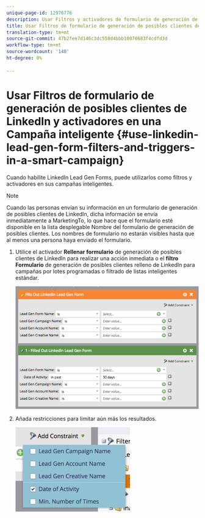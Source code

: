 ```yaml
---
unique-page-id: 12976776
description: Usar Filtros y activadores de formulario de generación de posibles clientes de LinkedIn en una Campaña inteligente - Documentos de marketing - Documentación del producto
title: Usar Filtros de formulario de generación de posibles clientes de LinkedIn y activadores en una Campaña inteligente
translation-type: tm+mt
source-git-commit: 47b2fee7d146c3dc558d4bbb10070683f4cdfd3d
workflow-type: tm+mt
source-wordcount: '140'
ht-degree: 0%

---
```



# Usar Filtros de formulario de generación de posibles clientes de LinkedIn y activadores en una Campaña inteligente {#use-linkedin-lead-gen-form-filters-and-triggers-in-a-smart-campaign}

Cuando habilite LinkedIn Lead Gen Forms, puede utilizarlos como filtros y activadores en sus campañas inteligentes.

>[!NOTE]
>
>Cuando las personas envían su información en un formulario de generación de posibles clientes de LinkedIn, dicha información se envía inmediatamente a MarketingTo, lo que hace que el formulario esté disponible en la lista desplegable Nombre del formulario de generación de posibles clientes. Los nombres de formulario no estarán visibles hasta que al menos una persona haya enviado el formulario.

1. Utilice el activador **Rellenar formulario** de generación de posibles clientes de LinkedIn para realizar una acción inmediata o el **filtro Formulario** de generación de posibles clientes relleno de LinkedIn para campañas por lotes programadas o filtrado de listas inteligentes estándar.

   ![](assets/screen-shot-2017-03-29-at-2.38.03-pm.png)

1. Añada restricciones para limitar aún más los resultados.

   ![](assets/lead-gen-constraints.png)


